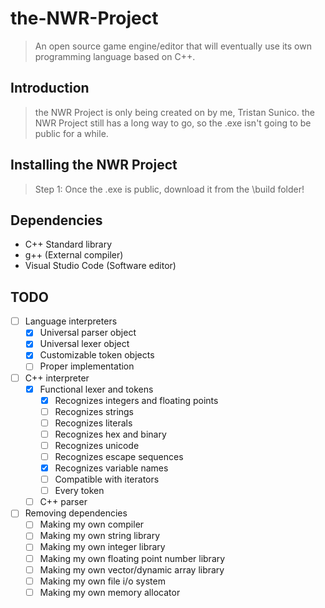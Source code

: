 # the-NWR-Project
> An open source game engine/editor that will eventually use its own programming language based on C++.

## Introduction
> the NWR Project is only being created on by me, Tristan Sunico.
> the NWR Project still has a long way to go, so the .exe isn't going to be public for a while.

## Installing the NWR Project
> Step 1: Once the .exe is public, download it from the \build folder!

## Dependencies
* C++ Standard library
* g++ (External compiler)
* Visual Studio Code (Software editor)

## TODO
- [ ] Language interpreters
  - [X] Universal parser object
  - [X] Universal lexer object
  - [X] Customizable token objects
  - [ ] Proper implementation
- [ ] C++ interpreter
  - [X] Functional lexer and tokens
    - [X] Recognizes integers and floating points
    - [ ] Recognizes strings
    - [ ] Recognizes literals
    - [ ] Recognizes hex and binary
    - [ ] Recognizes unicode
    - [ ] Recognizes escape sequences
    - [X] Recognizes variable names
    - [ ] Compatible with iterators
    - [ ] Every token
  - [ ] C++ parser

- [ ] Removing dependencies
  - [ ] Making my own compiler
  - [ ] Making my own string library
  - [ ] Making my own integer library
  - [ ] Making my own floating point number library
  - [ ] Making my own vector/dynamic array library
  - [ ] Making my own file i/o system
  - [ ] Making my own memory allocator